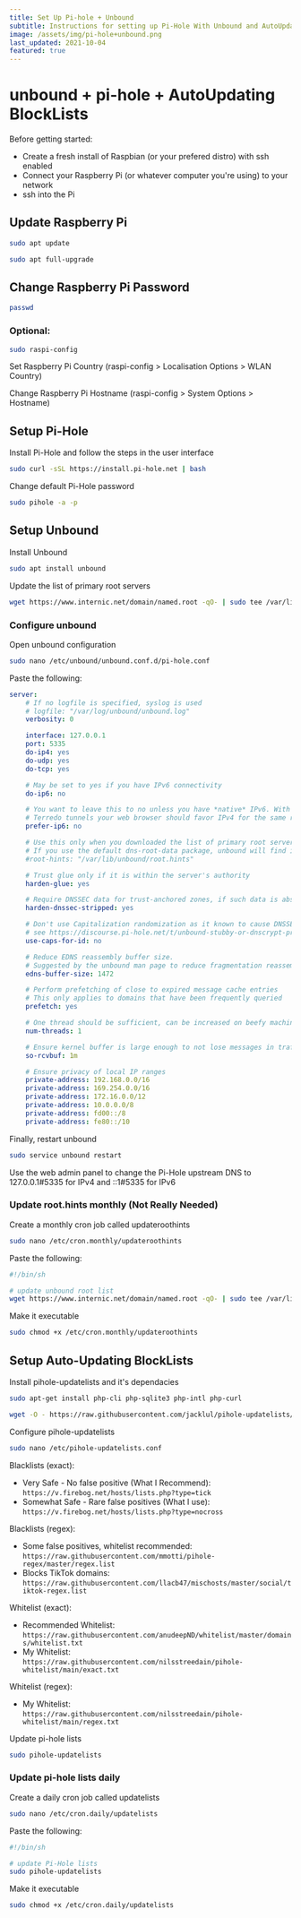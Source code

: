 ```yaml
---
title: Set Up Pi-hole + Unbound
subtitle: Instructions for setting up Pi-Hole With Unbound and AutoUpdating Blocklists
image: /assets/img/pi-hole+unbound.png
last_updated: 2021-10-04
featured: true
---
```


# unbound + pi-hole + AutoUpdating BlockLists
Before getting started:
- Create a fresh install of Raspbian (or your prefered distro) with ssh enabled
- Connect your Raspberry Pi (or whatever computer you're using) to your network
- ssh into the Pi

## Update Raspberry Pi
```bash
sudo apt update
```

```bash
sudo apt full-upgrade
```

## Change Raspberry Pi Password
```bash
passwd
```

### Optional:

```bash
sudo raspi-config
```

Set Raspberry Pi Country (raspi-config > Localisation Options > WLAN Country)

Change Raspberry Pi Hostname (raspi-config > System Options > Hostname)

## Setup Pi-Hole
Install Pi-Hole and follow the steps in the user interface
```bash
sudo curl -sSL https://install.pi-hole.net | bash
```

Change default Pi-Hole password
```bash
sudo pihole -a -p
```

## Setup Unbound
Install Unbound
```bash
sudo apt install unbound
```

Update the list of primary root servers
```bash
wget https://www.internic.net/domain/named.root -qO- | sudo tee /var/lib/unbound/root.hints
```

### Configure unbound
Open unbound configuration

```bash
sudo nano /etc/unbound/unbound.conf.d/pi-hole.conf
```

Paste the following:
```yml
server:
    # If no logfile is specified, syslog is used
    # logfile: "/var/log/unbound/unbound.log"
    verbosity: 0

    interface: 127.0.0.1
    port: 5335
    do-ip4: yes
    do-udp: yes
    do-tcp: yes

    # May be set to yes if you have IPv6 connectivity
    do-ip6: no

    # You want to leave this to no unless you have *native* IPv6. With 6to4 and
    # Terredo tunnels your web browser should favor IPv4 for the same reasons
    prefer-ip6: no

    # Use this only when you downloaded the list of primary root servers!
    # If you use the default dns-root-data package, unbound will find it automatically
    #root-hints: "/var/lib/unbound/root.hints"

    # Trust glue only if it is within the server's authority
    harden-glue: yes

    # Require DNSSEC data for trust-anchored zones, if such data is absent, the zone becomes BOGUS
    harden-dnssec-stripped: yes

    # Don't use Capitalization randomization as it known to cause DNSSEC issues sometimes
    # see https://discourse.pi-hole.net/t/unbound-stubby-or-dnscrypt-proxy/9378 for further details
    use-caps-for-id: no

    # Reduce EDNS reassembly buffer size.
    # Suggested by the unbound man page to reduce fragmentation reassembly problems
    edns-buffer-size: 1472

    # Perform prefetching of close to expired message cache entries
    # This only applies to domains that have been frequently queried
    prefetch: yes

    # One thread should be sufficient, can be increased on beefy machines. In reality for most users running on small networks or on a single machine, it should be unnecessary to seek performance enhancement by increasing num-threads above 1.
    num-threads: 1

    # Ensure kernel buffer is large enough to not lose messages in traffic spikes
    so-rcvbuf: 1m

    # Ensure privacy of local IP ranges
    private-address: 192.168.0.0/16
    private-address: 169.254.0.0/16
    private-address: 172.16.0.0/12
    private-address: 10.0.0.0/8
    private-address: fd00::/8
    private-address: fe80::/10
```

<!-- Unbound can come with a service enabled by default that uses 127.0.0.1 instead of 127.0.0.1#5335 when writing into a file that is used for local services. To disable it, do the following:

```bash
sudo systemctl disable unbound-resolvconf.service
sudo systemctl stop unbound-resolvconf.service
sudo systemctl restart dhcpcd
```

-->

Finally, restart unbound
```bash
sudo service unbound restart
```

Use the web admin panel to change the Pi-Hole upstream DNS to 127.0.0.1#5335 for IPv4 and ::1#5335 for IPv6

### Update root.hints monthly (Not Really Needed)
Create a monthly cron job called updateroothints
```bash
sudo nano /etc/cron.monthly/updateroothints
```

Paste the following:
```bash
#!/bin/sh

# update unbound root list
wget https://www.internic.net/domain/named.root -qO- | sudo tee /var/lib/unbound/root.hints
```

Make it executable
```bash
sudo chmod +x /etc/cron.monthly/updateroothints
```

## Setup Auto-Updating BlockLists
Install pihole-updatelists and it's dependacies
```bash
sudo apt-get install php-cli php-sqlite3 php-intl php-curl
```

```bash
wget -O - https://raw.githubusercontent.com/jacklul/pihole-updatelists/master/install.sh | sudo bash
```

Configure pihole-updatelists
```bash
sudo nano /etc/pihole-updatelists.conf
```

Blacklists (exact):
- Very Safe - No false positive (What I Recommend): `https://v.firebog.net/hosts/lists.php?type=tick`
- Somewhat Safe - Rare false positives (What I use): `https://v.firebog.net/hosts/lists.php?type=nocross`

Blacklists (regex):
- Some false positives, whitelist recommended: `https://raw.githubusercontent.com/mmotti/pihole-regex/master/regex.list`
- Blocks TikTok domains: `https://raw.githubusercontent.com/llacb47/mischosts/master/social/tiktok-regex.list`

Whitelist (exact):
- Recommended Whitelist: `https://raw.githubusercontent.com/anudeepND/whitelist/master/domains/whitelist.txt`
- My Whitelist:
`https://raw.githubusercontent.com/nilsstreedain/pihole-whitelist/main/exact.txt`

Whitelist (regex):
- My Whitelist:
`https://raw.githubusercontent.com/nilsstreedain/pihole-whitelist/main/regex.txt`

Update pi-hole lists
```bash
sudo pihole-updatelists
```

### Update pi-hole lists daily
Create a daily cron job called updatelists
```bash
sudo nano /etc/cron.daily/updatelists
```

Paste the following:
```bash
#!/bin/sh

# update Pi-Hole lists
sudo pihole-updatelists
```

Make it executable
```bash
sudo chmod +x /etc/cron.daily/updatelists
```

<!-- ### Update pi-hole itself weekly (Not Recommended)

Create a weekly cron job called updatepihole

```bash
sudo nano /etc/cron.weekly/updatepihole
```

Paste the following:

```bash
#!/bin/sh

# update Pi-Hole
pihole -up
```

Make it executable

```bash
sudo chmod +x /etc/cron.weekly/updatepihole
```

-->
